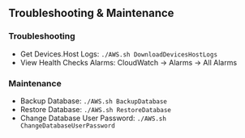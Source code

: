 ## Troubleshooting & Maintenance

### Troubleshooting
- Get Devices.Host Logs: `./AWS.sh DownloadDevicesHostLogs`
- View Health Checks Alarms: CloudWatch -> Alarms -> All Alarms

### Maintenance
- Backup Database: `./AWS.sh BackupDatabase`
- Restore Database: `./AWS.sh RestoreDatabase`
- Change Database User Password: `./AWS.sh ChangeDatabaseUserPassword`